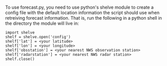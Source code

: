 To use forecast.py, you need to use python's shelve module to
create a config file with the default location information the
script should use when retreiving forecast information. That is,
run the following in a python shell in the directory the module
will live in:

~~~~
import shelve
shelf = shelve.open('config')
shelf['lat'] = <your latitude>
shelf['lon'] = <your longitude>
shelf['obsstation'] = <your nearest NWS observation station>
shelf['radarstation'] = <your nearest NWS radar station>
shelf.close()
~~~~
